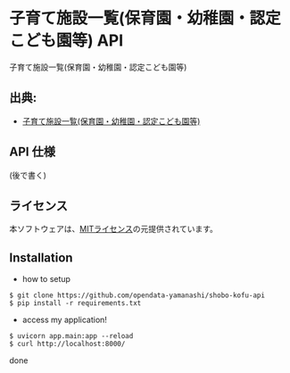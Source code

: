 # 子育て施設一覧(保育園・幼稚園・認定こども園等) API
子育て施設一覧(保育園・幼稚園・認定こども園等)

## 出典:
* [子育て施設一覧(保育園・幼稚園・認定こども園等)](https://www.city.kofu.yamanashi.jp/joho/opendata/shisetsu/index.html)

## API 仕様
(後で書く)

## ライセンス
本ソフトウェアは、[MITライセンス](https://github.com/opendata-yamanashi/onsen-api/blob/main/LICENSE.txt)の元提供されています。

## Installation

* how to setup  
```
$ git clone https://github.com/opendata-yamanashi/shobo-kofu-api
$ pip install -r requirements.txt
```
* access my application!
```
$ uvicorn app.main:app --reload 
$ curl http://localhost:8000/
```

done
